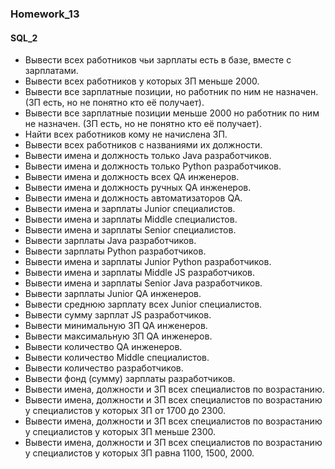 ### Homework_13
#### SQL_2

* Вывести всех работников чьи зарплаты есть в базе, вместе с зарплатами.
* Вывести всех работников у которых ЗП меньше 2000.
* Вывести все зарплатные позиции, но работник по ним не назначен. (ЗП есть, но не понятно кто её получает).
* Вывести все зарплатные позиции меньше 2000 но работник по ним не назначен. (ЗП есть, но не понятно кто её получает).
* Найти всех работников кому не начислена ЗП.
* Вывести всех работников с названиями их должности.
* Вывести имена и должность только Java разработчиков.
* Вывести имена и должность только Python разработчиков.
* Вывести имена и должность всех QA инженеров.
* Вывести имена и должность ручных QA инженеров.
* Вывести имена и должность автоматизаторов QA.
* Вывести имена и зарплаты Junior специалистов.
* Вывести имена и зарплаты Middle специалистов.
* Вывести имена и зарплаты Senior специалистов.
* Вывести зарплаты Java разработчиков.
* Вывести зарплаты Python разработчиков.
* Вывести имена и зарплаты Junior Python разработчиков.
* Вывести имена и зарплаты Middle JS разработчиков.
* Вывести имена и зарплаты Senior Java разработчиков.
* Вывести зарплаты Junior QA инженеров.
* Вывести среднюю зарплату всех Junior специалистов.
* Вывести сумму зарплат JS разработчиков.
* Вывести минимальную ЗП QA инженеров.
* Вывести максимальную ЗП QA инженеров.
* Вывести количество QA инженеров.
* Вывести количество Middle специалистов.
* Вывести количество разработчиков.
* Вывести фонд (сумму) зарплаты разработчиков.
* Вывести имена, должности и ЗП всех специалистов по возрастанию.
* Вывести имена, должности и ЗП всех специалистов по возрастанию у специалистов у которых ЗП от 1700 до 2300.
* Вывести имена, должности и ЗП всех специалистов по возрастанию у специалистов у которых ЗП меньше 2300.
* Вывести имена, должности и ЗП всех специалистов по возрастанию у специалистов у которых ЗП равна 1100, 1500, 2000.
